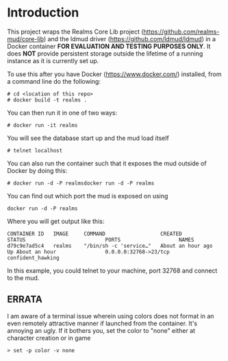 # Introduction 
This project wraps the Realms Core Lib project (https://github.com/realms-mud/core-lib) 
and the ldmud driver (https://github.com/ldmud/ldmud) in a Docker container 
**FOR EVALUATION AND TESTING PURPOSES ONLY**. It does **NOT** provide persistent storage
outside the lifetime of a running instance as it is currently set up. 

To use this after you have Docker (https://www.docker.com/) installed, from a command line do the following:

```
# cd <location of this repo>
# docker build -t realms .
```
You can then run it in one of two ways:
```
# docker run -it realms
```
You will see the database start up and the mud load itself
```
# telnet localhost
```
You can also run the container such that it exposes the mud outside of Docker by doing this:
```
# docker run -d -P realmsdocker run -d -P realms
```
You can find out which port the mud is exposed on using 
```
docker run -d -P realms
```
Where you will get output like this:
```
CONTAINER ID   IMAGE     COMMAND                  CREATED             STATUS                          PORTS                   NAMES
d79c9e7ad5c4   realms    "/bin/sh -c 'service…"   About an hour ago   Up About an hour                0.0.0.0:32768->23/tcp   confident_hawking
```
In this example, you could telnet to your machine, port 32768 and connect to the mud.

## ERRATA
I am aware of a terminal issue wherein using colors does not format in 
an even remotely attractive manner if launched from the container. It's annoying
an ugly. If it bothers you, set the color to "none" either at character creation or
in game
```
> set -p color -v none
```
